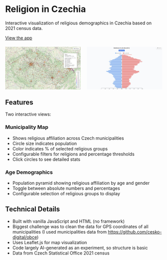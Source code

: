 # Religion in Czechia

Interactive visualization of religious demographics in Czechia based on 2021 census data.

[View the app](https://dvopalecky.github.io/nabozenstvi-v-cesku-mapa/)

<div style="display: flex; justify-content: space-between; margin: 20px 0;">
  <img src="screenshots/screenshot-1.jpg" alt="Municipality Map View" width="48%">
  <img src="screenshots/screenshot-2.jpg" alt="Age Demographics View" width="48%">
</div>


## Features

Two interactive views:

### Municipality Map
- Shows religious affiliation across Czech municipalities
- Circle size indicates population
- Color indicates % of selected religious groups
- Configurable filters for religions and percentage thresholds
- Click circles to see detailed stats

### Age Demographics
- Population pyramid showing religious affiliation by age and gender
- Toggle between absolute numbers and percentages
- Configurable selection of religious groups to display

## Technical Details

- Built with vanilla JavaScript and HTML (no framework)
- Biggest challenge was to clean the data for GPS coordinates of all municipalities (I used municipalities data from https://github.com/cesko-digital/obce)
- Uses Leaflet.js for map visualization
- Code largely AI-generated as an experiment, so structure is basic
- Data from Czech Statistical Office 2021 census
